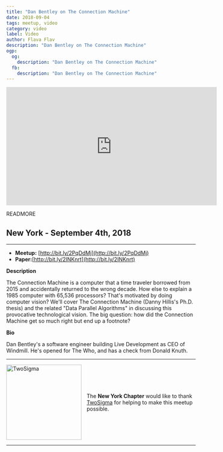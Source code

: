 ```yaml
---
title: "Dan Bentley on The Connection Machine"
date: 2018-09-04
tags: meetup, video
category: video
label: Video
author: Flava Flav
description: "Dan Bentley on The Connection Machine"
ogp:
  og:
    description: "Dan Bentley on The Connection Machine"
  fb:
    description: "Dan Bentley on The Connection Machine"
---
```


<iframe class="video" width="560" height="315" src="https://www.youtube.com/embed/zD-UYbm8Ksg" frameborder="0" allowfullscreen></iframe>

READMORE

## New York - September 4th, 2018

****

* **Meetup:** [http://bit.ly/2PqDdMj](http://bit.ly/2PqDdMj)
* **Paper:**[http://bit.ly/2INKnrt](http://bit.ly/2INKnrt)


**Description**

The Connection Machine is a computer that a time traveler borrowed from 2015 and accidentally returned to the wrong decade. How else to explain a 1985 computer with 65,536 processors? That's motivated by doing computer vision? We'll cover The Connection Machine (Danny Hillis's Ph.D. thesis) and the related "Data Parallel Algorithms" in discussing this provocative technological vision. The big question: how did the Connection Machine get so much right but end up a footnote?

**Bio**

Dan Bentley's a software engineer building Live Development as CEO of Windmill. He's opened for The Who, and has a check from Donald Knuth.

---

<p style="display: flex; flex-direction: row; justify-content: center; align-items: center;">
  <a href="https://www.twosigma.com/"><img src="/images/TwoSigma_RGB.jpg" alt="TwoSigma" title="TwoSigma - Platinum Sponsor of Papers We Love NYC" style="width: 200px; margin: 0 1em 0 0;"></a> <span style="flex: 1;">The <strong>New York Chapter</strong> would like to thank <a href="https://www.twosigma.com">TwoSigma</a> for helping to make this meetup possible.</span>
</p>

---
